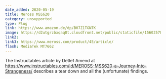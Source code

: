```yaml
---
date_added: 2020-05-19
title: Meross MSS620
category: unsupported
type: Plug
link: https://www.amazon.de/dp/B07Z1TGNTK
image: https://d2utgrzbxqaq8t.cloudfront.net/public/staticfile/1560257872885/4381280.jpg
link2: 
link3: https://www.meross.com/product/45/article/
flash: MediaTek MT7662
---
```

The Instructables article by Detlef Amend at https://www.instructables.com/id/MEROSS-MSS620-a-Journey-Into-Strangeness/ describes a tear down and all the (unfortunate) findings.